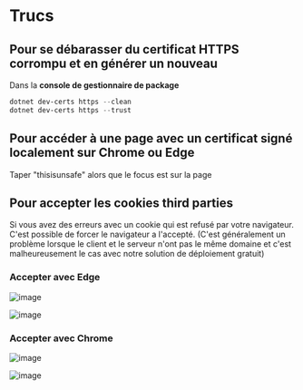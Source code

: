 # Trucs

## Pour se débarasser du certificat HTTPS corrompu et en générer un nouveau

Dans la **console de gestionnaire de package**

```powershell
dotnet dev-certs https --clean
dotnet dev-certs https --trust
```

## Pour accéder à une page avec un certificat signé localement sur Chrome ou Edge

Taper "thisisunsafe" alors que le focus est sur la page

## Pour accepter les cookies third parties

Si vous avez des erreurs avec un cookie qui est refusé par votre navigateur. C'est possible de forcer le navigateur a l'accepté.
(C'est généralement un problème lorsque le client et le serveur n'ont pas le même domaine et c'est malheureusement le cas avec notre solution de déploiement gratuit)

### Accepter avec Edge

![image](/img/infos/trucs/ChromeCookieBloque1.png)

![image](/img/infos/trucs/ChromeCookieBloque2.png)

### Accepter avec Chrome

![image](/img/infos/trucs/EdgeCookieBloque1.png)

![image](/img/infos/trucs/EdgeCookieBloque3.png)
